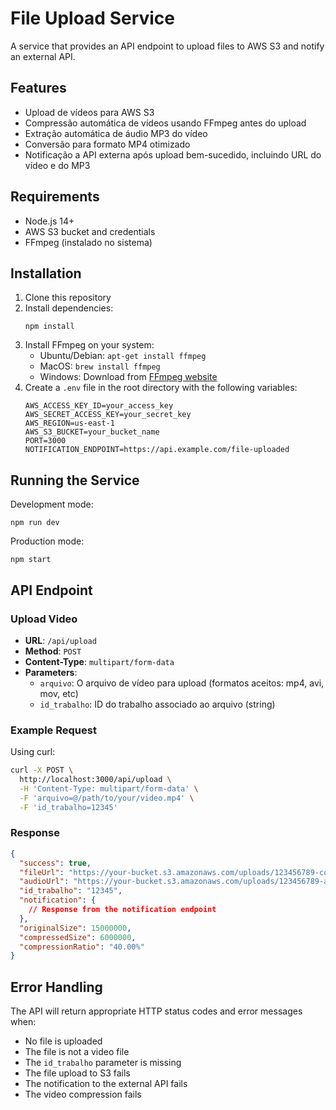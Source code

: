 # File Upload Service

A service that provides an API endpoint to upload files to AWS S3 and notify an external API.

## Features

- Upload de vídeos para AWS S3
- Compressão automática de vídeos usando FFmpeg antes do upload
- Extração automática de áudio MP3 do vídeo
- Conversão para formato MP4 otimizado
- Notificação a API externa após upload bem-sucedido, incluindo URL do vídeo e do MP3

## Requirements

- Node.js 14+
- AWS S3 bucket and credentials
- FFmpeg (instalado no sistema)

## Installation

1. Clone this repository
2. Install dependencies:
   ```
   npm install
   ```
3. Install FFmpeg on your system:
   - Ubuntu/Debian: `apt-get install ffmpeg`
   - MacOS: `brew install ffmpeg`
   - Windows: Download from [FFmpeg website](https://ffmpeg.org/download.html)
4. Create a `.env` file in the root directory with the following variables:
   ```
   AWS_ACCESS_KEY_ID=your_access_key
   AWS_SECRET_ACCESS_KEY=your_secret_key
   AWS_REGION=us-east-1
   AWS_S3_BUCKET=your_bucket_name
   PORT=3000
   NOTIFICATION_ENDPOINT=https://api.example.com/file-uploaded
   ```

## Running the Service

Development mode:
```
npm run dev
```

Production mode:
```
npm start
```

## API Endpoint

### Upload Video

- **URL**: `/api/upload`
- **Method**: `POST`
- **Content-Type**: `multipart/form-data`
- **Parameters**:
  - `arquivo`: O arquivo de vídeo para upload (formatos aceitos: mp4, avi, mov, etc)
  - `id_trabalho`: ID do trabalho associado ao arquivo (string)

### Example Request

Using curl:
```bash
curl -X POST \
  http://localhost:3000/api/upload \
  -H 'Content-Type: multipart/form-data' \
  -F 'arquivo=@/path/to/your/video.mp4' \
  -F 'id_trabalho=12345'
```

### Response

```json
{
  "success": true,
  "fileUrl": "https://your-bucket.s3.amazonaws.com/uploads/123456789-compressed-video.mp4",
  "audioUrl": "https://your-bucket.s3.amazonaws.com/uploads/123456789-audio-video.mp3",
  "id_trabalho": "12345",
  "notification": {
    // Response from the notification endpoint
  },
  "originalSize": 15000000,
  "compressedSize": 6000000,
  "compressionRatio": "40.00%"
}
```

## Error Handling

The API will return appropriate HTTP status codes and error messages when:
- No file is uploaded
- The file is not a video file
- The `id_trabalho` parameter is missing
- The file upload to S3 fails
- The notification to the external API fails
- The video compression fails 